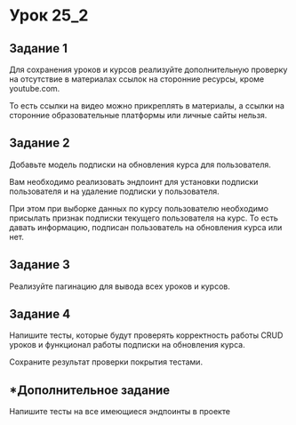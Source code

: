 # Урок 25_2

## Задание 1

Для сохранения уроков и курсов реализуйте дополнительную проверку на отсутствие в материалах ссылок на сторонние
ресурсы, кроме youtube.com.

То есть ссылки на видео можно прикреплять в материалы, а ссылки на сторонние образовательные платформы или личные сайты
нельзя.

## Задание 2

Добавьте модель подписки на обновления курса для пользователя.

Вам необходимо реализовать эндпоинт для установки подписки пользователя и на удаление подписки у пользователя.

При этом при выборке данных по курсу пользователю необходимо присылать признак подписки текущего пользователя на курс.
То есть давать информацию, подписан пользователь на обновления курса или нет.

## Задание 3

Реализуйте пагинацию для вывода всех уроков и курсов.

## Задание 4

Напишите тесты, которые будут проверять корректность работы CRUD уроков и функционал работы подписки на обновления
курса.

Сохраните результат проверки покрытия тестами.

## *Дополнительное задание

Напишите тесты на все имеющиеся эндпоинты в проекте